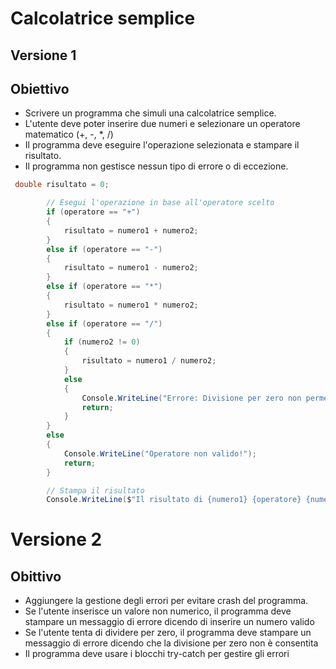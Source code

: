 # Calcolatrice semplice

## Versione 1

## Obiettivo

- Scrivere un programma che simuli una calcolatrice semplice.
- L'utente deve poter inserire due numeri e selezionare un operatore matematico (+, -, *, /)
- Il programma deve eseguire l'operazione selezionata e stampare il risultato.
- Il programma non gestisce nessun tipo di errore o di eccezione.

```csharp
 double risultato = 0;

        // Esegui l'operazione in base all'operatore scelto
        if (operatore == "+")
        {
            risultato = numero1 + numero2;
        }
        else if (operatore == "-")
        {
            risultato = numero1 - numero2;
        }
        else if (operatore == "*")
        {
            risultato = numero1 * numero2;
        }
        else if (operatore == "/")
        {
            if (numero2 != 0)
            {
                risultato = numero1 / numero2;
            }
            else
            {
                Console.WriteLine("Errore: Divisione per zero non permessa.");
                return;
            }
        }
        else
        {
            Console.WriteLine("Operatore non valido!");
            return;
        }

        // Stampa il risultato
        Console.WriteLine($"Il risultato di {numero1} {operatore} {numero2} è: {risultato}");
```
# Versione 2

## Obittivo

- Aggiungere la gestione degli errori per evitare crash del programma.
- Se l'utente inserisce un valore non numerico, il programma deve stampare un messaggio di errore dicendo di inserire un numero valido
- Se l'utente tenta di dividere per zero, il programma deve stampare un messaggio di errore dicendo che la divisione per zero non è consentita
- Il programma deve usare i blocchi try-catch per gestire gli errori

```csharp

```
